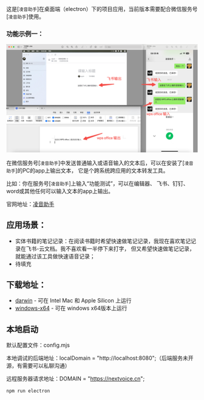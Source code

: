 这是[`凌音助手`]在桌面端（electron）下的项目应用，当前版本需要配合微信服务号[`凌音助手`]使用。

### 功能示例一：
![功能示例](public/output.png)

在微信服务号[`凌音助手`]中发送普通输入或语音输入的文本后，可以在安装了[`凌音助手`]的PC的app上输出文本，
它是个跨系统跨应用的文本转发工具。

比如：你在服务号[`凌音助手`]上输入“功能测试”，可以在编辑器、
飞书、钉钉、word或其他任何可以输入文本的app上输出。

官网地址：[凌音助手](https://nextvoice.cn)

## 应用场景：
- 实体书籍的笔记记录：在阅读书籍时希望快速做笔记记录，我现在喜欢笔记记录在飞书-云文档。我不喜欢看一半停下来打字，
但又希望快速做笔记记录，就能通过该工具做快速语音记录；
- 待填充

## 下载地址：

- [darwin](https://nextjs.org/docs) - 可在 Intel Mac 和 Apple Silicon 上运行
- [windows-x64](https://nextjs.org/learn) - 可在 windows x64版本上运行

## 本地启动

默认配置文件：config.mjs

本地调试的后端地址：localDomain = "http://localhost:8080";（后端服务未开源，有需要可以私聊沟通）

远程服务器请求地址：DOMAIN = "https://nextvoice.cn";

```bash
npm run electron 
```

